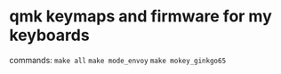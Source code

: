 # qmk keymaps and firmware for my keyboards

commands:
`make all`
`make mode_envoy`
`make mokey_ginkgo65`
